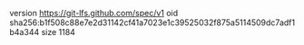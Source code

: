 version https://git-lfs.github.com/spec/v1
oid sha256:b1f508c88e7e2d31142cf41a7023e1c39525032f875a5114509dc7adf1b4a344
size 1184
